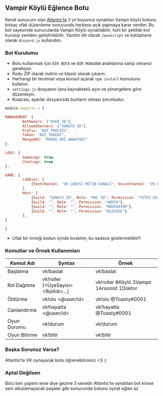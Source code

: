 
## Vampir Köylü Eğlence Botu

Kendi sunucum olan [Atlantis'te](https://discord.gg/atl) 3 yıl boyunca oynatılan Vampir köylü botunu birkaç ufak düzenleme sonucunda herkese açık yapmaya karar verdim. Bu bot sayesinde sunucularda Vampir Köylü oynatılabilir, hızlı bir şekilde bot kurulup yeniden geliştirilebilir. Yazılım dili olarak `Javascript` ve kütüphane olarak `discord.js` kullandım.


### Bot Kurulumu

- Botu kullanmak için `BİR BOTA` ve `BİR MONGODB` anahtarına sahip olmanız gerekiyor.
- Kodu ZIP olarak indirin ve klasör olarak çıkarın.
- Herhangi bir terminal veya konsol açarak `npm install` komutunu kullanın.
- `settings.js` dosyasını (ana kaynaktaki) açın ve yönergelere göre düzenleyin.
- Kısacası, ayarlar dosyanızda bunların olması zorunludur.
```js
module.exports = {

MANAGEMENT: {
        BotOwners: ["USER_ID"],
        AllowedServers: ["SUNUCU_ID"],
        Prefix: "BOT_PREFIXI",
        Token: "BOT_TOKENI",
        MongoURI: "MONGO_URI_ANAHTARI"
},

LOGS: {
        GameLogs: true,
        ChatLogs: true
},

GAME: {
        Lobbies: [
            {TextChannel: "VK LOBISI METIN KANALI", VoiceChannel: "VK LOBISI SES KANALI"}
        ],
        Host: [
            {Guild: "SUNUCU ID", Role: "ROL ID", Permission: "YETKİ DÜZEYİ"},
            {Guild: "", Role: "", Permission: "ADMIN"},
            {Guild: "", Role: "", Permission: "MODERATOR"},
            {Guild: "", Role: "", Permission: "BLOCKED"},
        ],      
}

}
```


- Ufak bir örneği kodun içinde bıraktım, bu sadece göstermeliktir!!


### Komutlar ve Örnek Kullanımları

| Komut Adı    	| Syntax                             	| Örnek                                       	|
|--------------	|------------------------------------	|---------------------------------------------	|
| Başlatma     	| vk!baslat                          	| vk!baslat                                   	|
| Rol Dağıtma  	| vk!roller [<ÜyeSayısı><RolAdı>...] 	| vk!roller 8Köylü 3Vampir 1Arsonist 1Doktor  	|
| Öldürme      	| vk!olu <@user/id>                  	| vk!olu @Toasty#0001                         	|
| Canlandırma  	| vk!hayatta <@user/id>              	| vk!hayatta @Toasty#0001                     	|
| Oyun Durumu  	| vk!durum                           	| vk!durum                                    	|
| Oyun Bitirme 	| vk!bitir                           	| vk!bitir                                    	|

### Başka Sorunuz Varsa?
Atlantis'te VK oynayarak botu öğrenebilirsiniz <3 :)

### Aptal Değilsen
Botu ben yaptım wow diye gezme 3 senedir Atlantis'te oynatılan bot kimse seni alkışlamayacak paşalar gibi sunucunda botunu oynat eğlen az
